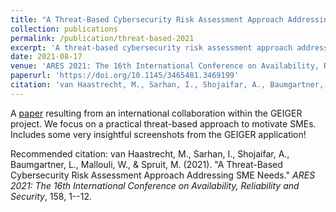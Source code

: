 ```yaml
---
title: "A Threat-Based Cybersecurity Risk Assessment Approach Addressing SME Needs"
collection: publications
permalink: /publication/threat-based-2021
excerpt: 'A threat-based cybersecurity risk assessment approach addressing SME needs.'
date: 2021-08-17
venue: 'ARES 2021: The 16th International Conference on Availability, Reliability and Security'
paperurl: 'https://doi.org/10.1145/3465481.3469199'
citation: 'van Haastrecht, M., Sarhan, I., Shojaifar, A., Baumgartner, L., Mallouli, W., & Spruit, M. (2021). &quot;A Threat-Based Cybersecurity Risk Assessment Approach Addressing SME Needs.&quot; <i>ARES 2021: The 16th International Conference on Availability, Reliability and Security</i>, 158, 1--12.'
---
```

A [paper](https://doi.org/10.3390/app11156909) resulting from an international collaboration within the GEIGER project. We focus on a practical threat-based approach to motivate SMEs. Includes some very insightful screenshots from the GEIGER application!
  
Recommended citation: van Haastrecht, M., Sarhan, I., Shojaifar, A., Baumgartner, L., Mallouli, W., & Spruit, M. (2021). "A Threat-Based Cybersecurity Risk Assessment Approach Addressing SME Needs." <i>ARES 2021: The 16th International Conference on Availability, Reliability and Security</i>, 158, 1--12.
